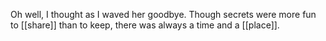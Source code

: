 Oh well, I thought as I waved her goodbye. Though secrets were more fun to [[share]] than to keep, there was always a time and a [[place]].